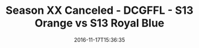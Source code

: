 ---
title: Season XX Canceled - DCGFFL - S13 Orange vs S13 Royal Blue
teams-score:
- team: _teams/s13-orange.md
  score: 35
- team: _teams/s13-royal-blue.md
  score: 25
mvp: J. Lucas (Orange), AJ Reust (Royal)
game-ball: J. Lee (Orange), M. Zgoda (Royal)
season: 13
week: 8
date: '2016-11-17T15:36:35'
pageid: season-13-playoffs-november-13-2016-4822-vs-4827
---